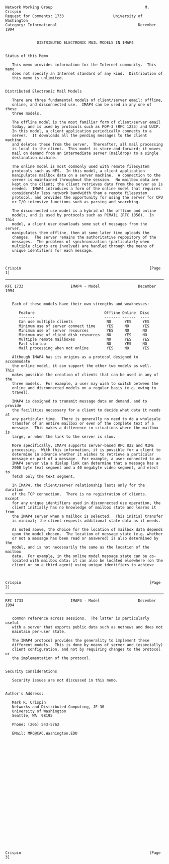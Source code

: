     Network Working Group                                         M. Crispin
    Request for Comments: 1733                      University of Washington
    Category: Informational                                    December 1994


                  DISTRIBUTED ELECTRONIC MAIL MODELS IN IMAP4


    Status of this Memo

       This memo provides information for the Internet community.  This memo
       does not specify an Internet standard of any kind.  Distribution of
       this memo is unlimited.


    Distributed Electronic Mail Models

       There are three fundamental models of client/server email: offline,
       online, and disconnected use.  IMAP4 can be used in any one of these
       three models.

       The offline model is the most familiar form of client/server email
       today, and is used by protocols such as POP-3 (RFC 1225) and UUCP.
       In this model, a client application periodically connects to a
       server.  It downloads all the pending messages to the client machine
       and deletes these from the server.  Thereafter, all mail processing
       is local to the client.  This model is store-and-forward; it moves
       mail on demand from an intermediate server (maildrop) to a single
       destination machine.

       The online model is most commonly used with remote filesystem
       protocols such as NFS.  In this model, a client application
       manipulates mailbox data on a server machine.  A connection to the
       server is maintained throughout the session.  No mailbox data are
       kept on the client; the client retrieves data from the server as is
       needed.  IMAP4 introduces a form of the online model that requires
       considerably less network bandwidth than a remote filesystem
       protocol, and provides the opportunity for using the server for CPU
       or I/O intensive functions such as parsing and searching.

       The disconnected use model is a hybrid of the offline and online
       models, and is used by protocols such as PCMAIL (RFC 1056).  In this
       model, a client user downloads some set of messages from the server,
       manipulates them offline, then at some later time uploads the
       changes.  The server remains the authoritative repository of the
       messages.  The problems of synchronization (particularly when
       multiple clients are involved) are handled through the means of
       unique identifiers for each message.



    Crispin                                                         [Page 1]

------------------------------------------------------------------------

``` newpage
RFC 1733                     IMAP4 - Model                 December 1994


   Each of these models have their own strengths and weaknesses:

      Feature                               Offline Online  Disc
      -------                               ------- ------  ----
      Can use multiple clients               NO      YES     YES
      Minimum use of server connect time     YES     NO      YES
      Minimum use of server resources        YES     NO      NO
      Minimum use of client disk resources   NO      YES     NO
      Multiple remote mailboxes              NO      YES     YES
      Fast startup                           NO      YES     NO
      Mail processing when not online        YES     NO      YES

   Although IMAP4 has its origins as a protocol designed to accommodate
   the online model, it can support the other two models as well.  This
   makes possible the creation of clients that can be used in any of the
   three models.  For example, a user may wish to switch between the
   online and disconnected models on a regular basis (e.g. owing to
   travel).

   IMAP4 is designed to transmit message data on demand, and to provide
   the facilities necessary for a client to decide what data it needs at
   any particular time.  There is generally no need to do a wholesale
   transfer of an entire mailbox or even of the complete text of a
   message.  This makes a difference in situations where the mailbox is
   large, or when the link to the server is slow.

   More specifically, IMAP4 supports server-based RFC 822 and MIME
   processing.  With this information, it is possible for a client to
   determine in advance whether it wishes to retrieve a particular
   message or part of a message.  For example, a user connected to an
   IMAP4 server via a dialup link can determine that a message has a
   2000 byte text segment and a 40 megabyte video segment, and elect to
   fetch only the text segment.

   In IMAP4, the client/server relationship lasts only for the duration
   of the TCP connection.  There is no registration of clients.  Except
   for any unique identifiers used in disconnected use operation, the
   client initially has no knowledge of mailbox state and learns it from
   the IMAP4 server when a mailbox is selected.  This initial transfer
   is minimal; the client requests additional state data as it needs.

   As noted above, the choice for the location of mailbox data depends
   upon the model chosen.  The location of message state (e.g. whether
   or not a message has been read or answered) is also determined by the
   model, and is not necessarily the same as the location of the mailbox
   data.  For example, in the online model message state can be co-
   located with mailbox data; it can also be located elsewhere (on the
   client or on a third agent) using unique identifiers to achieve



Crispin                                                         [Page 2]
```

------------------------------------------------------------------------

``` newpage
RFC 1733                     IMAP4 - Model                 December 1994


   common reference across sessions.  The latter is particularly useful
   with a server that exports public data such as netnews and does not
   maintain per-user state.

   The IMAP4 protocol provides the generality to implement these
   different models.  This is done by means of server and (especially)
   client configuration, and not by requiring changes to the protocol or
   the implementation of the protocol.


Security Considerations

   Security issues are not discussed in this memo.


Author's Address:

   Mark R. Crispin
   Networks and Distributed Computing, JE-30
   University of Washington
   Seattle, WA  98195

   Phone: (206) 543-5762

   EMail: MRC@CAC.Washington.EDU


























Crispin                                                         [Page 3]
```

